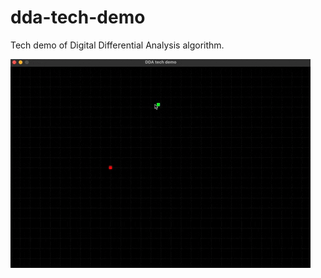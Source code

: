# dda-tech-demo
Tech demo of Digital Differential Analysis algorithm.

<img src="img/dda.gif" alt="animated" />
